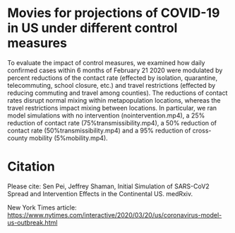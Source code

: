 # Movies for projections of COVID-19 in US under different control measures

To evaluate the impact of control measures, we examined how daily confirmed cases within 6 months of February 21 2020 were modulated by percent reductions of the contact rate (effected by isolation, quarantine, telecommuting, school closure, etc.) and travel restrictions (effected by reducing commuting and travel among counties). The reductions of contact rates disrupt normal mixing within metapopulation locations, whereas the travel restrictions impact mixing between locations. In particular, we ran model simulations with no intervention (nointervention.mp4), a 25% reduction of contact rate (75%transmissibility.mp4), a 50% reduction of contact rate (50%transmissibility.mp4) and a 95% reduction of cross-county mobility (5%mobility.mp4).

# Citation

Please cite: Sen Pei, Jeffrey Shaman, Initial Simulation of SARS-CoV2 Spread and Intervention Effects in the Continental US. medRxiv.

New York Times article: https://www.nytimes.com/interactive/2020/03/20/us/coronavirus-model-us-outbreak.html
